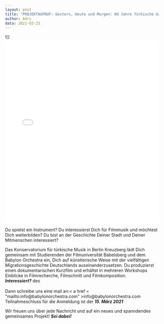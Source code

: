 ```yaml
---
layout: post
title: "PROJEKTAUFRUF: Gestern, Heute und Morgen: 60 Jahre Türkische Gastarbeiter:innen in Deutschland Ein Filmmusik- und Recherche-Workshop mit Babylon ORCHESTRA".
author: Adri
data: 2021-02-23
---
```


![]<embed src="/styles/press/BO_Projektaufruf_PDF.pdf" type="application/pdf" width="100%" height="600px" />

Du spielst ein Instrument? Du interessierst Dich für Filmmusik und möchtest Dich weiterbilden? Du bist an der Geschichte Deiner Stadt und Deiner Mitmenschen interessiert?<br />
<p>
Das Konservatorium für türkische Musik in Berlin Kreuzberg lädt Dich gemeinsam mit Studierenden der Filmuniversität Babelsberg und dem Babylon Orchestra ein, Dich auf künstlerische Weise mit der vielfältigen Migrationsgeschichte Deutschlands auseinanderzusetzen. Du produzierst einen dokumentarischen Kurzfilm und erhältst in mehreren Workshops Einblicke in Filmrecherche, Filmschnitt und Filmkomposition.<br />
<b><i>Interessiert?</i></b> des<br />
<br />
Dann schreibe uns eine mail an:< a href = "mailto:info@babylonorchestra.com" >info@babylonorchestra.com </ a >
<br />
Teilnahmeschluss für die Anmeldung ist der <b><i>15. März 2021</i></b> <br />
<p>
Wir freuen uns über jede Nachricht und auf ein neues und spanndendes gemeinsames Projekt! 
<b><i>Sei dabei!</i></b>
 <p>
